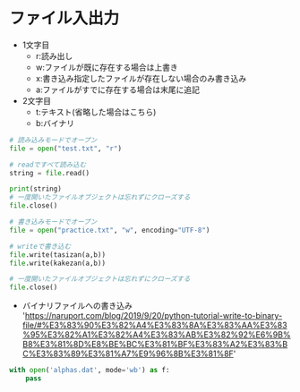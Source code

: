 # ファイル入出力
* 1文字目
    - r:読み出し
    - w:ファイルが既に存在する場合は上書き
    - x:書き込み指定したファイルが存在しない場合のみ書き込み
    - a:ファイルがすでに存在する場合は末尾に追記
* 2文字目
    - t:テキスト(省略した場合はこちら)
    - b:バイナリ

```python
# 読み込みモードでオープン
file = open("test.txt", "r")

# readですべて読み込む
string = file.read()

print(string)
# 一度開いたファイルオブジェクトは忘れずにクローズする
file.close()
```

```python
# 書き込みモードでオープン
file = open("practice.txt", "w", encoding="UTF-8")

# writeで書き込む
file.write(tasizan(a,b))
file.write(kakezan(a,b))

# 一度開いたファイルオブジェクトは忘れずにクローズする
file.close()
```

* バイナリファイルへの書き込み
'https://naruport.com/blog/2019/9/20/python-tutorial-write-to-binary-file/#%E3%83%90%E3%82%A4%E3%83%8A%E3%83%AA%E3%83%95%E3%82%A1%E3%82%A4%E3%83%AB%E3%82%92%E6%9B%B8%E3%81%8D%E8%BE%BC%E3%81%BF%E3%83%A2%E3%83%BC%E3%83%89%E3%81%A7%E9%96%8B%E3%81%8F'

```python
with open('alphas.dat', mode='wb') as f:
    pass
```